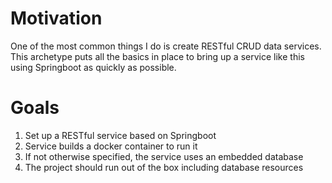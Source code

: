 # Motivation
One of the most common things I do is create RESTful CRUD data services.  This
 archetype puts all the basics in place to bring up a service like this using
 Springboot as quickly as possible.

# Goals
1. Set up a RESTful service based on Springboot
2. Service builds a docker container to run it
3. If not otherwise specified, the service uses an embedded database
4. The project should run out of the box including database resources
